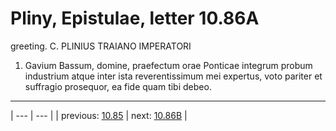 # Pliny, Epistulae, letter 10.86A

greeting. C. PLINIUS TRAIANO IMPERATORI



1. Gavium Bassum, domine, praefectum orae Ponticae integrum probum industrium atque inter ista reverentissimum mei expertus, voto pariter et suffragio prosequor, ea fide quam tibi debeo.



---

| --- | --- |
| previous: [10.85](../10.85/) | next: [10.86B](../10.86B/) |